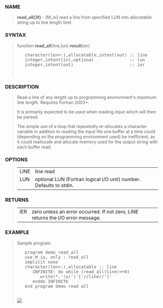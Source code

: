 <?
<body>
  <a name="top" id="top"></a>
  <div id="Container">
    <div id="Content">
      <div class="c26">
      </div><a name="0"></a>
      <h3><a name="0">NAME</a></h3>
      <blockquote>
        <b>read_all(3f)</b> - [M_io] read a line from specified LUN into allocatable string up to line length limit
      </blockquote><a name="contents" id="contents"></a>
      <h3><a name="8">SYNTAX</a></h3>
      <blockquote>
        function <b>read_all</b>(line,lun) <b>result</b>(ier)
        <pre>
   character(len=:),allocatable,intent(out) :: line
   integer,intent(in),optional              :: lun
   integer,intent(out)                      :: ier
<br />
</pre>
      </blockquote><a name="2"></a>
      <h3><a name="2">DESCRIPTION</a></h3>
      <blockquote>
        <p>Read a line of any length up to programming environment's maximum line length. Requires Fortran 2003+.</p>
        <p>It is primarily expected to be used when reading input which will then be parsed.</p>
        <p>The simple use of a loop that repeatedly re-allocates a character variable in addition to reading the input file one buffer at a time could
        (depending on the programming environment used) be inefficient, as it could reallocate and allocate memory used for the output string with each
        buffer read.</p>
      </blockquote><a name="3"></a>
      <h3><a name="3">OPTIONS</a></h3>
      <blockquote>
        <table cellpadding="3">
          <tr valign="top">
            <td class="c27" width="6%" nowrap="nowrap">LINE</td>
            <td valign="bottom">line read</td>
          </tr>
          <tr valign="top">
            <td class="c27" width="6%" nowrap="nowrap">LUN</td>
            <td valign="bottom">optional LUN (Fortran logical I/O unit) number. Defaults to stdin.</td>
          </tr>
        </table>
      </blockquote><a name="4"></a>
      <h3><a name="4">RETURNS</a></h3>
      <blockquote>
        <table cellpadding="3">
          <tr valign="top">
            <td class="c27" width="6%" nowrap="nowrap">IER</td>
            <td valign="bottom">zero unless an error occurred. If not zero, LINE returns the I/O error message.</td>
          </tr>
        </table>
      </blockquote><a name="5"></a>
      <h3><a name="5">EXAMPLE</a></h3>
      <blockquote>
        Sample program:
        <pre>
   program demo_read_all
   use M_io, only : read_all
   implicit none
   character(len=:),allocatable :: line
      INFINITE: do while (read_all(line)==0)
         write(*,'(a)')'['//line//']'
      enddo INFINITE
   end program demo_read_all
</pre>
      <br />
      <div class="c26"><img src="images/read_all.3m_io.gif" /></div>
    </div>
  </div>
</body>
